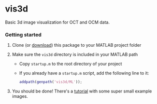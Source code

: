# vis3d

Basic 3d image visualization for OCT and OCM data.

### Getting started

1. Clone (or [download](https://github.com/ybnd/vis3d/archive/master.zip)) this package to your MATLAB project folder

2. Make sure the `vis3d` directory is included in your MATLAB path

   - Copy `startup.m` to the root directory of your project

   - If you already have a `startup.m` script, add the following line to it:

     ```matlab
     addpath(genpath('vis3d/ML'));
     ```

3. You should be done! There's a [tutorial](ML/examples/tutorial.md) with some super small example images.

